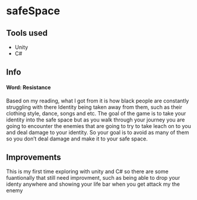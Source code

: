 # safeSpace

## Tools used 
<ul>
<li> Unity </li>
<li> C# </li>
</ul>

## Info
<h4> Word: Resistance </h4>
<p> Based on my reading, what I got from it is how black people are constantly struggling with there Identity being taken away 
from them, such as their clothing style, dance, songs and etc. The goal of the game is to take your identity into the safe space but 
as you walk through your journey you are going to encounter the enemies that are going to try to take leach on to you and 
deal damage to your identity. So your goal is to avoid as many of them so you don’t deal damage and make it to your safe space.</p> 

## Improvements
<p>This is my first time exploring with unity and C# so there are some fuantionally that still need improvment, such as being 
able to drop your identy anywhere and showing your life bar when you get attack my the enemy</p>
